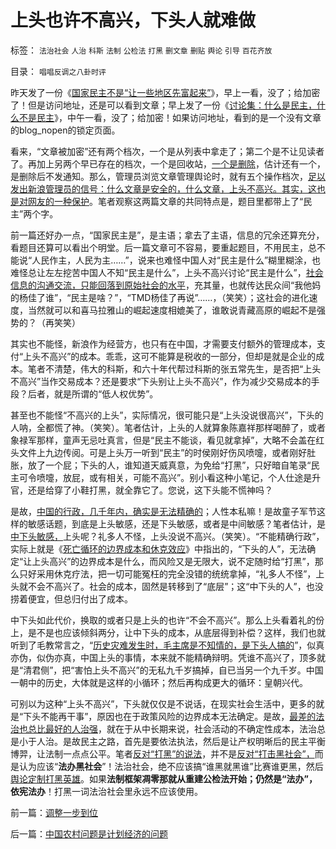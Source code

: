 # 上头也许不高兴，下头人就难做

标签： `法治社会` `人治` `科斯` `法制` `公检法` `打黑` `删文章` `删贴` `舆论` `引导` `百花齐放` 

目录： `唱唱反调之八卦时评`

昨天发了一份《[国家民主不是“让一些地区先富起来”](../../../2009/10/26/允许一些地区先富起来.md)》，早上一看，没了；给加密了！但是访问地址，还是可以看到文章；早上发了一份《[讨论集：什么是民主，什么不是民主](../../../2009/10/27/讨论集：什么是democracy？什么不是？.md)》，中午一看，没了；给加密！如果访问地址，看到的是一个没有文章的blog_nopen的锁定页面。

看来，“文章被加密”还有两个档次，一个是从列表中拿走了；第二个是不让见读者了。再加上另两个早已存在的档次，一个是回收站，[一个是删除](../../../2009/10/8/删文章的闹心事.md)，估计还有一个，是删除后不发通知。那么，管理员浏览文章管理舆论时，就有五个操作档次，[足以发出新浪管理员的信号：什么文章是安全的，什么文章，上头不高兴。其实，这也是对网友的一种保护](../../../2009/5/25/删文章是管理员的好意；大跌一下是市场的好意.md)。笔者观察这两篇文章的共同特点是，题目里都带上了“民主”两个字。

前一篇还好办一点，“国家民主是”，是主语；拿去了主语，信息的冗余还算充分，看题目还算可以看出个明堂。后一篇文章可不容易，要重起题目，不用民主，总不能说“人民作主，人民为主……”，说来也难怪中国人对“民主是什么”糊里糊涂，也难怪总让左左挖苦中国人不知“民主是什么”，上头不高兴讨论“民主是什么”，[社会信息的沟通交流，只能回落到原始社会的水平](../../../2009/5/4/进化中的遗传信息交换，病毒和舆论的关系.md)，充其量，也就传达民众间“我他妈的杨佳了谁”，“民主是啥？”，“TMD杨佳了再说”……，（笑笑）；这社会的进化速度，当然就可以和喜马拉雅山的崛起速度相媲美了，谁敢说青藏高原的崛起不是强势的？（再笑笑）

其实也不能怪，新浪作为经营方，也只有在中国，才需要支付额外的管理成本，支付“上头不高兴”的成本。乖乖，这可不能算是税收的一部分，但却是就是企业的成本。笔者不清楚，伟大的科斯，和六十年代帮过科斯的张五常先生，是否把“上头不高兴”当作交易成本？还是要求“下头别让上头不高兴”，作为减少交易成本的手段？后者，就是所谓的“低人权优势”。

甚至也不能怪“不高兴的上头”，实际情况，很可能只是“上头没说很高兴”，下头的人呐，全都慌了神。（笑笑）。笔者估计，上头的人就算象陈嘉祥那样喝醉了，或者象禄军那样，童声无忌吐真言，但是“民主不能谈，看见就拿掉”，大略不会盖在红头文件上九边传阅。可是上头万一听到“民主”的时侯刚好伤风喷嚏，或者刚好肚胀，放了一个屁；下头的人，谁知道天威真意，为免给“打黑”，只好暗自笔录“民主可令喷嚏，放屁，或有相关，可能不高兴”。别小看这种小笔记，个人仕途是升官，还是给穿了小鞋打黑，就全靠它了。您说，这下头能不慌神吗？

是故，[中国的行政，几千年内，确实是无法精确的](../../../2009/3/23/黄仁宇的失误：宋明清帝国不是因为缺乏技术而选道德.md)；人性本私嘛！是故童子军节这样的敏感话题，到底是上头敏感，还是下头敏感，或者是中间敏感？笔者估计，是[中下头敏感，](../../../2009/5/26/不要让小管为难.md)上头呢？礼多人不怪，上头没说不高兴。（笑笑）。“不能精确行政”，实际上就是《[死亡循环的边界成本和休克效应](../../../2009/10/22/休克反应的损失边界和止损.md)》中指出的，“下头的人”，无法确定“让上头高兴”的边界成本是什么，而风险又是无限大，说不定随时给“打黑”，那么只好采用休克疗法，把一切可能冤枉的完全没错的统统拿掉，“礼多人不怪”，上头就不会不高兴了。社会的成本，固然是转移到了“底层”；这“中下头的人”，也没捞着便宜，但总归付出了成本。

中下头如此代价，换取的或者只是上头的也许“不会不高兴”。那么上头看着礼的份上，是不是也应该倾斜两分，让中下头的成本，从底层得到补偿？这样，我们也就听到了毛教常言之，“[历史灾难发生时，毛主席是不知情的，是下头人搞的](../../../2009/7/5/历史责任归咎于毛主席是不公正的.md)”，似真亦伪，似伪亦真，中国上头的事情，本来就不能精确辩明。凭谁不高兴了，顶多就是“清君侧”，把“害怕上头不高兴”的无私九千岁搞掉，自已当另一个九千岁。中国一朝中的历史，大体就是这样的小循环；然后再构成更大的循环：皇朝兴代。

可别以为这种“上头不高兴”，下头就仅仅是不说话，在现实社会生活中，更多的就是“下头不能再干事”，原因也在于政策风险的边界成本无法确定。是故，[最差的法治也总比最好的人治强](../../../2009/8/20/不完善的法治也比完美的人治好.md)，就在于从中长期来说，社会活动的不确定性成本，法治总是小于人治。是故民主之路，首先是要依法执法，然后是让产权明晰后的民主平衡博羿，让法制一点点公平。笔者[反对“打黑”的说法](../../../2009/9/17/老百姓，巨款，仇富，弱肉强食，垄断和黑社会.md)，并不是[反对“打击黑社会”，](http://blog.sina.com.cn/s/blog_5563a64d0100f8ua.html)而是认为应该“**法办黑社会**”！法治社会，绝不应该搞“谁黑就黑谁”比赛谁更黑，然后[舆论定制打黑英雄](../../../2009/10/11/可以定制的打黑.md)。如果**法制框架凋零那就从重建公检法开始；仍然是“法办”，依宪法办**！打黑一词法治社会里永远不应该使用。

前一篇：[调整一步到位](../../../2009/10/27/调整一步到位.md)

后一篇：[中国农村问题是计划经济的问题](../../../2009/10/27/中国农村问题是计划经济的问题.md)